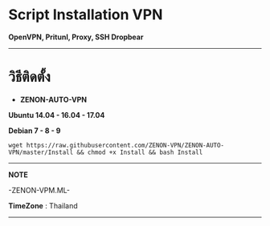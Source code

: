 # Script Installation VPN

**OpenVPN, Pritunl, Proxy, SSH Dropbear**

_________________________________________________
# วิธีติดตั้ง

- **ZENON-AUTO-VPN**

**Ubuntu 14.04 - 16.04 - 17.04**

**Debian 7 - 8 - 9**

```
wget https://raw.githubusercontent.com/ZENON-VPN/ZENON-AUTO-VPN/master/Install && chmod +x Install && bash Install
```

__________________________________________________
**NOTE**

 -ZENON-VPM.ML-
 
 **TimeZone**   :  Thailand
___________________________________________________
